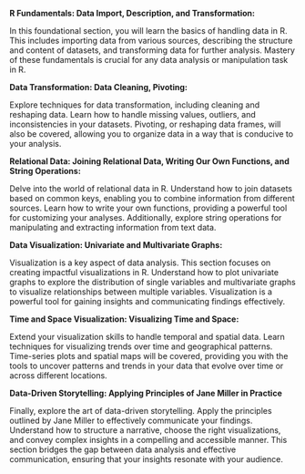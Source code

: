 **R Fundamentals: Data Import, Description, and Transformation:**

In this foundational section, you will learn the basics of handling data in R. This includes importing data from various sources, describing the structure and content of datasets, and transforming data for further analysis. Mastery of these fundamentals is crucial for any data analysis or manipulation task in R.

**Data Transformation: Data Cleaning, Pivoting:**

Explore techniques for data transformation, including cleaning and reshaping data. Learn how to handle missing values, outliers, and inconsistencies in your datasets. Pivoting, or reshaping data frames, will also be covered, allowing you to organize data in a way that is conducive to your analysis.

**Relational Data: Joining Relational Data, Writing Our Own Functions, and String Operations:**

Delve into the world of relational data in R. Understand how to join datasets based on common keys, enabling you to combine information from different sources. Learn how to write your own functions, providing a powerful tool for customizing your analyses. Additionally, explore string operations for manipulating and extracting information from text data.

**Data Visualization: Univariate and Multivariate Graphs:**

Visualization is a key aspect of data analysis. This section focuses on creating impactful visualizations in R. Understand how to plot univariate graphs to explore the distribution of single variables and multivariate graphs to visualize relationships between multiple variables. Visualization is a powerful tool for gaining insights and communicating findings effectively.

**Time and Space Visualization: Visualizing Time and Space:**

Extend your visualization skills to handle temporal and spatial data. Learn techniques for visualizing trends over time and geographical patterns. Time-series plots and spatial maps will be covered, providing you with the tools to uncover patterns and trends in your data that evolve over time or across different locations.

**Data-Driven Storytelling: Applying Principles of Jane Miller in Practice**

Finally, explore the art of data-driven storytelling. Apply the principles outlined by Jane Miller to effectively communicate your findings. Understand how to structure a narrative, choose the right visualizations, and convey complex insights in a compelling and accessible manner. This section bridges the gap between data analysis and effective communication, ensuring that your insights resonate with your audience.
